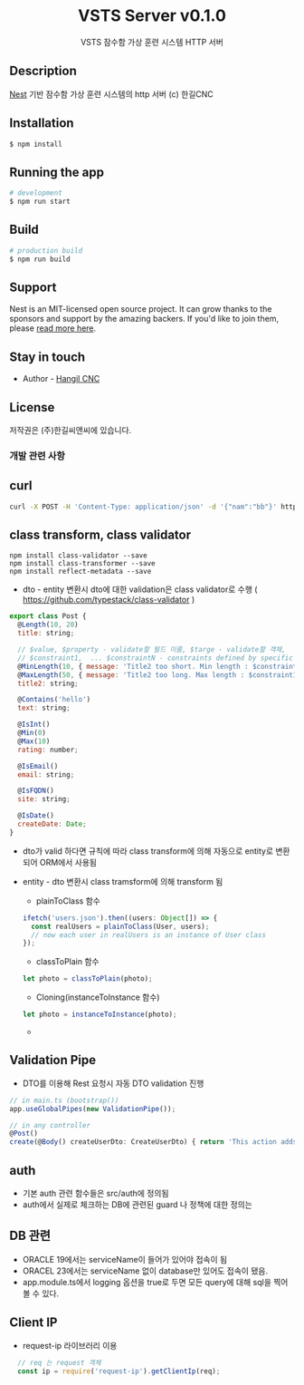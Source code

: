 <p align="center">
  <center>
    <H1> VSTS Server v0.1.0 </H1>
  </center>
</p>

<p align="center">
  VSTS 잠수함 가상 훈련 시스템 HTTP 서버
</p>

## Description

[Nest](https://github.com/nestjs/nest) 기반 잠수함 가상 훈련 시스템의 http 서버
(c) 한길CNC

## Installation

```bash
$ npm install
```

## Running the app

```bash
# development
$ npm run start
```

## Build

```bash
# production build
$ npm run build
```

## Support

Nest is an MIT-licensed open source project. It can grow thanks to the sponsors and support by the amazing backers. If you'd like to join them, please [read more here](https://docs.nestjs.com/support).

## Stay in touch

- Author - [Hangil CNC](https://www.hangilcnc.com/)

## License

  저작권은 (주)한길씨앤씨에 있습니다.


### 개발 관련 사항

## curl
```sh
curl -X POST -H 'Content-Type: application/json' -d '{"nam":"bb"}' http://192.168.0.7:4000/test
```

## class transform, class validator
```shell
npm install class-validator --save
npm install class-transformer --save
npm install reflect-metadata --save
```
- dto - entity 변환시 dto에 대한 validation은 class validator로 수행 ( https://github.com/typestack/class-validator )
```javascript
export class Post {
  @Length(10, 20)
  title: string;

  // $value, $property - validate할 필드 이름, $targe - validate할 객체,
  // $constraint1,  ... $constraintN - constraints defined by specific validation type
  @MinLength(10, { message: 'Title2 too short. Min length : $constraint1, but actual : $value'})
  @MaxLength(50, { message: 'Title2 too long. Max length : $constraint1 , but actual : $value'})
  title2: string;

  @Contains('hello')
  text: string;

  @IsInt()
  @Min(0)
  @Max(10)
  rating: number;

  @IsEmail()
  email: string;

  @IsFQDN()
  site: string;

  @IsDate()
  createDate: Date;
}
```
- dto가 valid 하다면 규칙에 따라 class transform에 의해 자동으로 entity로 변환되어 ORM에서 사용됨
- entity - dto 변환시 class tramsform에 의해 transform 됨
  - plainToClass 함수
  ```javascript
  ifetch('users.json').then((users: Object[]) => {
    const realUsers = plainToClass(User, users);
    // now each user in realUsers is an instance of User class
  });
  ```
  - classToPlain 함수
  ```javascript
  let photo = classToPlain(photo);
  ```
  - Cloning(instanceToInstance 함수)
  ```javascript
  let photo = instanceToInstance(photo);
  ```

  - 

## Validation Pipe
  - DTO를 이용해 Rest 요청시 자동 DTO validation 진행
  ```javascript
  // in main.ts (bootstrap())
  app.useGlobalPipes(new ValidationPipe());

  // in any controller
  @Post()
  create(@Body() createUserDto: CreateUserDto) { return 'This action adds a new user'; }
  ```
## auth

- 기본 auth 관련 함수들은 src/auth에 정의됨
- auth에서 실제로 체크하는 DB에 관련된 guard 나 정책에 대한 정의는 

## DB 관련

- ORACLE 19에서는 serviceName이 들어가 있어야 접속이 됨
- ORACEL 23에서는 serviceName 없이 database만 있어도 접속이 됐음.
- app.module.ts에서 logging 옵션을 true로 두면 모든 query에 대해 sql을 찍어볼 수 있다.


## Client IP
- request-ip 라이브러리 이용
```javascript
  // req 는 request 객체
  const ip = require('request-ip').getClientIp(req);
```